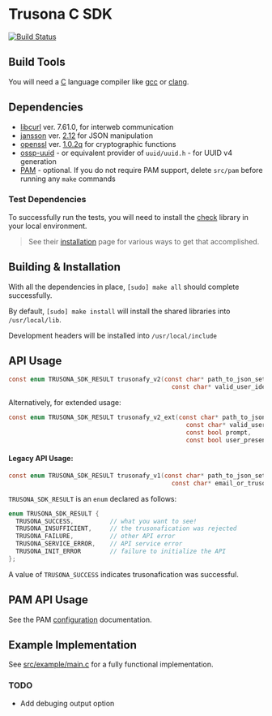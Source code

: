 # Trusona C SDK

[![Build Status](https://travis-ci.com/lighthauz/trusona-ceee-sdk.svg?token=ERoqgs7tKf7xAGTsABr8&branch=master)](https://travis-ci.com/lighthauz/trusona-ceee-sdk)

## Build Tools

You will need a [C](https://en.wikipedia.org/wiki/C_programming_language) language compiler like [gcc](https://github.com/gcc-mirror/gcc) or [clang](https://github.com/llvm-mirror/clang).

## Dependencies

- [libcurl](https://curl.haxx.se/libcurl/c) ver. 7.61.0, for interweb communication
- [jansson](https://github.com/akheron/jansson) ver. [2.12](https://github.com/akheron/jansson/releases) for JSON manipulation
- [openssl](https://www.openssl.org) ver. [1.0.2q](https://www.openssl.org/source) for cryptographic functions
- [ossp-uuid](https://github.com/sean-/ossp-uuid) - or equivalent provider of `uuid/uuid.h` - for UUID v4 generation
- [PAM](http://tldp.org/HOWTO/User-Authentication-HOWTO/x115.html) - optional. If you do not require PAM support, delete `src/pam` before running any `make` commands

### Test Dependencies

To successfully run the tests, you will need to install the [check](https://libcheck.github.io/check) library in your local environment.

> See their [installation](https://libcheck.github.io/check/web/install.html) page for various ways to get that accomplished.


## Building & Installation

With all the dependencies in place, `[sudo] make all` should complete successfully.

By default, `[sudo] make install` will install the shared libraries into `/usr/local/lib`.

Development headers will be installed into `/usr/local/include`


## API Usage

```c
const enum TRUSONA_SDK_RESULT trusonafy_v2(const char* path_to_json_settings,
                                             const char* valid_user_identifier);
```

Alternatively, for extended usage:

```c
const enum TRUSONA_SDK_RESULT trusonafy_v2_ext(const char* path_to_json_settings,
                                                 const char* valid_user_identifier,
                                                 const bool prompt,
                                                 const bool user_presence);
```

#### Legacy API Usage:

```c
const enum TRUSONA_SDK_RESULT trusonafy_v1(const char* path_to_json_settings,
                                             const char* email_or_trusona_id);
```


`TRUSONA_SDK_RESULT` is an `enum` declared as follows:

```c
enum TRUSONA_SDK_RESULT {
  TRUSONA_SUCCESS,          // what you want to see!
  TRUSONA_INSUFFICIENT,     // the trusonafication was rejected
  TRUSONA_FAILURE,          // other API error
  TRUSONA_SERVICE_ERROR,    // API service error
  TRUSONA_INIT_ERROR        // failure to initialize the API
};
```

A value of `TRUSONA_SUCCESS` indicates trusonafication was successful.


## PAM API Usage

See the PAM [configuration](src/pam/README.md) documentation.

## Example Implementation

See [src/example/main.c](src/example/main.c) for a fully functional implementation.

### TODO

- Add debuging output option
